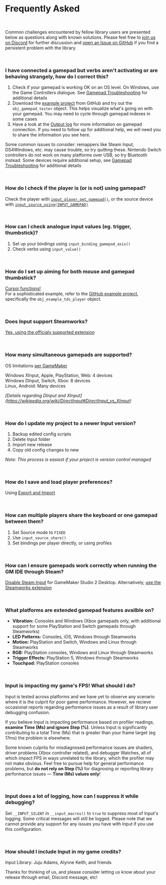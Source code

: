 # Frequently Asked

&nbsp;

Common challenges encountered by fellow library users are presented below as questions along with known solutions. Please feel free to [join us on Discord](https://discord.gg/8krYCqr) for further discussion and [open an Issue on GitHub](https://github.com/JujuAdams/Input/issues?q=is%3Aissue+is%3Aopen) if you find a persistent problem with the library.

&nbsp;

### I have connected a gamepad but verbs aren't activating or are behaving strangely, how do I correct this?

1. Check if your gamepad is working OK on an OS level. On Windows, use the Game Controllers dialogue. See [Gamepad Troubleshooting](Gamepad-Troubleshooting) for additional details
2. Download the [example project](https://github.com/JujuAdams/Input/archive/refs/heads/master.zip) from GitHub and try out the `obj_gamepad_tester` object. This helps visualize what's going on with your gamepad. You may need to cycle through gamepad indexes in some cases
3. Have a look at the [Output log](https://i.imgur.com/gy3CUcu.png) for more information on gamepad connection. If you need to follow up for additional help, we will need you to share the information you see here.

Some common issues to consider: remappers like Steam Input, DS4Windows, etc. may cause trouble, so try quitting these. Nintendo Switch controllers do not work on many platforms over USB, so try Bluetooth instead. Some devices require additional setup, see [Gamepad Troubleshooting](https://www.jujuadams.com/Input/#/6.2/Gamepad-Troubleshooting) for additional details

&nbsp;


### How do I check if the player is (or is not) using gamepad?

Check the player with [`input_player_get_gamepad()`](Functions-(Players)?id=player_get_gamepad), or the source device with [`input_source_using(INPUT_GAMEPAD)`](Functions-(Sources)?id=input_source_usingsource-playerindex)

&nbsp;


### How can I check analogue input values (eg. trigger, thumbstick)?

1. Set up your bindings using `input_binding_gamepad_axis()`
2. Check verbs using `input_value()`

&nbsp;


### How do I set up aiming for both mouse and gamepad thumbstick?

[Cursor functions!](Functions-(Cursor))<br>
For a sophisticated example, refer to the [GitHub example project](https://github.com/JujuAdams/Input/archive/refs/heads/master.zip), specifically the `obj_example_tds_player` object.

&nbsp;


### Does Input support Steamworks?

[Yes, using the officialy supported extension](Steamworks)

&nbsp;



### How many simultaneous gamepads are supported?

OS limitations [per GameMaker](https://manual.yoyogames.com/GameMaker_Language/GML_Reference/Game_Input/GamePad_Input/Gamepad_Input.htm)

Windows XInput, Apple, PlayStation, Web: 4 devices<br>
Windows DInput, Switch, Xbox: 8 devices<br>
Linux, Android: Many devices<br>

_[Details regarding DInput and XInput] (https://wikipedia.org/wiki/DirectInput#DirectInput_vs_XInput)_

&nbsp;



### How do I update my project to a newer Input version?

1. Backup edited config scripts
2. Delete Input folder
3. Import new release
4. Copy old config changes to new

_Note: This process is easiest if your project is version control managed_

&nbsp;



### How do I save and load player preferences?

Using [Export and Import](Functions-(Exporting-and-Importing))

&nbsp;



### How can multiple players share the keyboard or one gamepad between them?

1. Set Source mode to `FIXED`
2. Use `input_source_share()`
3. Set bindings per player directly, or using profiles


&nbsp;



### How can I ensure gamepads work correctly when running the GM IDE through Steam?

[Disable Steam Input](https://i.imgur.com/cGdlVJO.png) for GameMaker Studio 2 Desktop. Alternatively, [use the Steamworks extension](Steamworks) 

&nbsp;



### What platforms are extended gamepad features availble on?

- **Vibration:** Consoles and Windows (Xbox gamepads only, with additional support for some PlayStation and Switch gamepads through Steamworks)
-  **LED Patterns:** Consoles, iOS, Windows through Steamworks
- **Motion:** PlayStation and Switch, Windows and Linux through Steamworks
- **RGB:** PlayStation consoles, Windows and Linux through Steamworks
-  **Trigger Effects:** PlayStation 5, Windows through Steamworks
- **Touchpad:** PlayStation consoles

&nbsp;



### Input is impacting my game's FPS! What should I do?

Input is tested across platforms and we have yet to observe any scenario where it is the culprit for poor game performance. However, we recieve occasional reports regarding performance issues as a result of library user debugging confusion. 

If you believe Input is impacting performance based on profiler readings, **examine Time (Ms) and ignore Step (%)**. Unless Input is significantly contributing to a total Time (Ms) that is greater than your frame target (eg 17ms) the problem is elsewhere. 

Some known culprits for misdiagnosed performance issues are shaders, driver problems (Xbox controller related), and debugger Watches, all of which impact FPS in ways unrelated to the library, which the profiler may not make obvious. Feel free to pursue help for general performance problems, but **do not rely on Step (%)** for diagnosing or reporting library performance issues — **Time (Ms) values only**!

&nbsp;


### Input does a lot of logging, how can I suppress it while debugging?

Set `__INPUT_SILENT` in `__input_macros()` to `true` to suppress most of Input's logging. Some critical messages will still be logged. Please note that we cannot provide any support for any issues you have with Input if you use this configuration. 

&nbsp;



### How should I include Input in my game credits?

Input Library: Juju Adams, Alynne Keith, and friends

Thanks for thinking of us, and please consider letting us know about your release through email, Discord message, etc!

&nbsp;
